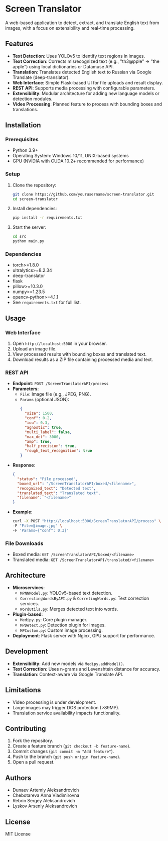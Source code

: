 # Screen Translator

A web-based application to detect, extract, and translate English text from images, with a focus on extensibility and real-time processing.

## Features
- **Text Detection**: Uses YOLOv5 to identify text regions in images.
- **Text Correction**: Corrects misrecognized text (e.g., "th3@pple" → "the apple") using local dictionaries or Datamuse API.
- **Translation**: Translates detected English text to Russian via Google Translate (deep-translator).
- **Web Interface**: Simple Flask-based UI for file uploads and result display.
- **REST API**: Supports media processing with configurable parameters.
- **Extensibility**: Modular architecture for adding new language models or detection modules.
- **Video Processing**: Planned feature to process with bounding boxes and translations.

## Installation

### Prerequisites
- Python 3.9+
- Operating System: Windows 10/11, UNIX-based systems
- GPU (NVIDIA with CUDA 10.2+ recommended for performance)

### Setup
1. Clone the repository:
   ```bash
   git clone https://github.com/yourusername/screen-translator.git
   cd screen-translator
   ```
2. Install dependencies:
   ```bash
   pip install -r requirements.txt
   ```
3. Start the server:
   ```bash
   cd src
   python main.py
   ```

### Dependencies
- torch>=1.8.0
- ultralytics>=8.2.34
- deep-translator
- flask
- pillow>=10.3.0
- numpy>=1.23.5
- opencv-python>=4.1.1
- See `requirements.txt` for full list.

## Usage

### Web Interface
1. Open `http://localhost:5000` in your browser.
2. Upload an image file.
3. View processed results with bounding boxes and translated text.
4. Download results as a ZIP file containing processed media and text.

### REST API
- **Endpoint**: `POST /ScreenTranslatorAPI/process`
- **Parameters**:
  - `File`: Image file (e.g., JPEG, PNG).
  - `Params` (optional JSON):
    ```json
    {
      "size": 1500,
      "conf": 0.2,
      "iou": 0.3,
      "agnostic": true,
      "multi_label": false,
      "max_det": 3000,
      "amp": true,
      "half_precision": true,
      "rough_text_recognition": true
    }
    ```
- **Response**:
  ```json
  {
    "status": "File processed",
    "boxed_url": "/ScreenTranslatorAPI/boxed/<filename>",
    "recognized_text": "Detected text",
    "translated_text": "Translated text",
    "filename": "<filename>"
  }
  ```
- **Example**:
  ```bash
  curl -X POST "http://localhost:5000/ScreenTranslatorAPI/process" \
  -F "File=@image.jpg" \
  -F 'Params={"conf": 0.3}'
  ```

### File Downloads
- Boxed media: `GET /ScreenTranslatorAPI/boxed/<filename>`
- Translated media: `GET /ScreenTranslatorAPI/translated/<filename>`

## Architecture
- **Microservices**:
  - `MPNNModel.py`: YOLOv5-based text detection.
  - `CorrectingWordsByAPI.py` & `CorretingWords.py`: Text correction services.
  - `WordUtils.py`: Merges detected text into words.
- **Plugin-based**:
  - `Medipy.py`: Core plugin manager.
  - `MPDetect.py`: Detection plugin for images.
  - `MPCustom.py`: Custom image processing.
- **Deployment**: Flask server with Nginx, GPU support for performance.

## Development
- **Extensibility**: Add new models via `Medipy.addModel()`.
- **Text Correction**: Uses n-grams and Levenshtein distance for accuracy.
- **Translation**: Context-aware via Google Translate API.

## Limitations
- Video processing is under development.
- Large images may trigger DOS protection (>89MP).
- Translation service availability impacts functionality.

## Contributing
1. Fork the repository.
2. Create a feature branch (`git checkout -b feature-name`).
3. Commit changes (`git commit -m "Add feature"`).
4. Push to the branch (`git push origin feature-name`).
5. Open a pull request.

## Authors
- Dunaev Artemiy Aleksandrovich
- Chebotareva Anna Vladimirovna
- Rebrin Sergey Aleksandrovich
- Lyskov Arseniy Aleksandrovich

## License
MIT License
